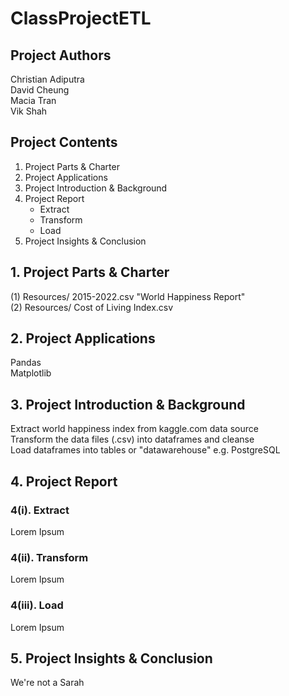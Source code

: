 # ClassProjectETL

## Project Authors

Christian Adiputra\
David Cheung\
Macia Tran\
Vik Shah

## Project Contents
1. Project Parts & Charter
2. Project Applications
3. Project Introduction & Background
4. Project Report
   * Extract
   * Transform
   * Load
5. Project Insights & Conclusion

## 1. Project Parts & Charter

(1) Resources/ 2015-2022.csv "World Happiness Report"\
(2) Resources/ Cost of Living Index.csv

## 2. Project Applications

Pandas\
Matplotlib

## 3. Project Introduction & Background

Extract world happiness index from kaggle.com data source\
Transform the data files (.csv) into dataframes and cleanse\
Load dataframes into tables or "datawarehouse" e.g. PostgreSQL

## 4. Project Report

### 4(i). Extract

Lorem Ipsum

### 4(ii). Transform

Lorem Ipsum

### 4(iii). Load

Lorem Ipsum

## 5. Project Insights & Conclusion

We're not a Sarah
